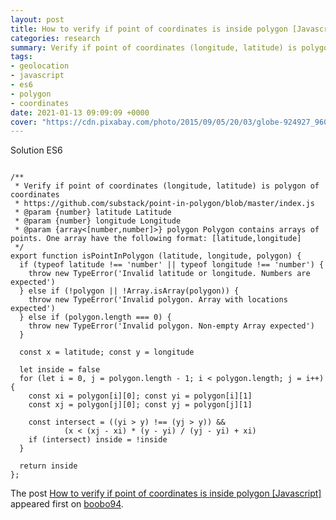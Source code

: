 ```yaml
---
layout: post
title: How to verify if point of coordinates is inside polygon [Javascript]
categories: research
summary: Verify if point of coordinates (longitude, latitude) is polygon of coordinates
tags:
- geolocation
- javascript
- es6
- polygon
- coordinates
date: 2021-01-13 09:09:09 +0000
cover: "https://cdn.pixabay.com/photo/2015/09/05/20/03/globe-924927_960_720.jpg"
---
```


Solution ES6

```

/**
 * Verify if point of coordinates (longitude, latitude) is polygon of coordinates
 * https://github.com/substack/point-in-polygon/blob/master/index.js
 * @param {number} latitude Latitude
 * @param {number} longitude Longitude
 * @param {array<[number,number]>} polygon Polygon contains arrays of points. One array have the following format: [latitude,longitude]
 */
export function isPointInPolygon (latitude, longitude, polygon) {
  if (typeof latitude !== 'number' || typeof longitude !== 'number') {
    throw new TypeError('Invalid latitude or longitude. Numbers are expected')
  } else if (!polygon || !Array.isArray(polygon)) {
    throw new TypeError('Invalid polygon. Array with locations expected')
  } else if (polygon.length === 0) {
    throw new TypeError('Invalid polygon. Non-empty Array expected')
  }

  const x = latitude; const y = longitude

  let inside = false
  for (let i = 0, j = polygon.length - 1; i < polygon.length; j = i++) {
    const xi = polygon[i][0]; const yi = polygon[i][1]
    const xj = polygon[j][0]; const yj = polygon[j][1]

    const intersect = ((yi > y) !== (yj > y)) &&
            (x < (xj - xi) * (y - yi) / (yj - yi) + xi)
    if (intersect) inside = !inside
  }

  return inside
};

```

The post [How to verify if point of coordinates is inside polygon [Javascript]](https://boobo94.xyz/tips/how-to-verify-if-point-of-coordinates-is-inside-polygon-javascript/) appeared first on [boobo94](https://boobo94.xyz).